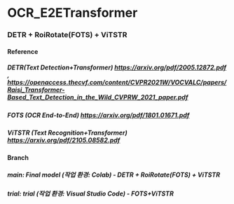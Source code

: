 # OCR_E2ETransformer
### DETR + RoiRotate(FOTS) + ViTSTR

#### Reference
##### DETR(Text Detection+Transformer) https://arxiv.org/pdf/2005.12872.pdf , https://openaccess.thecvf.com/content/CVPR2021W/VOCVALC/papers/Raisi_Transformer-Based_Text_Detection_in_the_Wild_CVPRW_2021_paper.pdf
##### FOTS (OCR End-to-End) https://arxiv.org/pdf/1801.01671.pdf
##### ViTSTR (Text Recognition+Transformer) https://arxiv.org/pdf/2105.08582.pdf

#### Branch
##### main: Final model (작업 환경: Colab) - DETR + RoiRotate(FOTS) + ViTSTR
##### trial: trial (작업 환경: Visual Studio Code) - FOTS+ViTSTR
